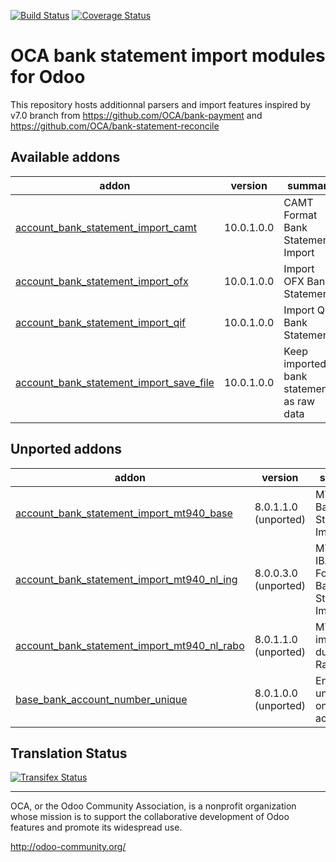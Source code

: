 [![Build Status](https://travis-ci.org/OCA/bank-statement-import.svg?branch=10.0)](https://travis-ci.org/OCA/bank-statement-import)
[![Coverage Status](https://coveralls.io/repos/OCA/bank-statement-import/badge.svg?branch=10.0)](https://coveralls.io/r/OCA/bank-statement-import?branch=10.0)

OCA bank statement import modules for Odoo
==========================================

This repository hosts additionnal parsers and import features inspired by v7.0 branch from https://github.com/OCA/bank-payment and https://github.com/OCA/bank-statement-reconcile

[//]: # (addons)

Available addons
----------------
addon | version | summary
--- | --- | ---
[account_bank_statement_import_camt](account_bank_statement_import_camt/) | 10.0.1.0.0 | CAMT Format Bank Statements Import
[account_bank_statement_import_ofx](account_bank_statement_import_ofx/) | 10.0.1.0.0 | Import OFX Bank Statement
[account_bank_statement_import_qif](account_bank_statement_import_qif/) | 10.0.1.0.0 | Import QIF Bank Statements
[account_bank_statement_import_save_file](account_bank_statement_import_save_file/) | 10.0.1.0.0 | Keep imported bank statements as raw data


Unported addons
---------------
addon | version | summary
--- | --- | ---
[account_bank_statement_import_mt940_base](account_bank_statement_import_mt940_base/) | 8.0.1.1.0 (unported) | MT940 Bank Statements Import
[account_bank_statement_import_mt940_nl_ing](account_bank_statement_import_mt940_nl_ing/) | 8.0.0.3.0 (unported) | MT940 IBAN ING Format Bank Statements Import
[account_bank_statement_import_mt940_nl_rabo](account_bank_statement_import_mt940_nl_rabo/) | 8.0.1.1.0 (unported) | MT940 import for dutch Rabobank
[base_bank_account_number_unique](base_bank_account_number_unique/) | 8.0.1.0.0 (unported) | Enforce uniqueness on bank accounts

[//]: # (end addons)

Translation Status
------------------
[![Transifex Status](https://www.transifex.com/projects/p/OCA-bank-statement-import-10-0/chart/image_png)](https://www.transifex.com/projects/p/OCA-bank-statement-import-10-0)

----

OCA, or the Odoo Community Association, is a nonprofit organization whose
mission is to support the collaborative development of Odoo features and
promote its widespread use.

http://odoo-community.org/

